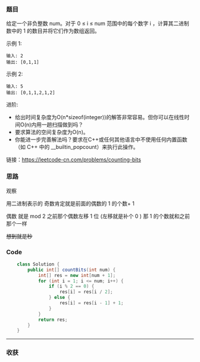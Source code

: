 ### 题目

给定一个非负整数 num。对于 0 ≤ i ≤ num 范围中的每个数字 i ，计算其二进制数中的 1 的数目并将它们作为数组返回。

示例 1:
```
输入: 2
输出: [0,1,1]
```
示例 2:
```
输入: 5
输出: [0,1,1,2,1,2]
```
进阶:

- 给出时间复杂度为O(n*sizeof(integer))的解答非常容易。但你可以在线性时间O(n)内用一趟扫描做到吗？
- 要求算法的空间复杂度为O(n)。
- 你能进一步完善解法吗？要求在C++或任何其他语言中不使用任何内置函数（如 C++ 中的 __builtin_popcount）来执行此操作。

链接：https://leetcode-cn.com/problems/counting-bits

### 思路

观察 

用二进制表示的 奇数肯定就是前面的偶数的 1 的个数+ 1

偶数 就是 mod 2 之前那个偶数左移 1 位 (左移就是补个 0 ) 那 1 的个数就和之前那个一样


~~想到就是秒~~ 
### Code
```java
    class Solution {
        public int[] countBits(int num) {
            int[] res = new int[num + 1];
            for (int i = 1; i <= num; i++) {
                if (i % 2 == 0) {
                    res[i] = res[i / 2];
                } else {
                    res[i] = res[i - 1] + 1;
                }
            }
            return res;
        }
    }
```
*** 
### 收获
